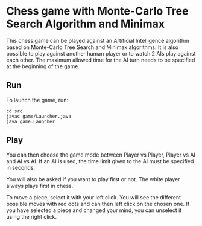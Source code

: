 # Chess game with Monte-Carlo Tree Search Algorithm and Minimax

This chess game can be played against an Artificial Intelligence algorithm based on Monte-Carlo Tree Search and Minimax algorithms.
It is also possible to play against another human player or to watch 2 AIs play against each other.
The maximum allowed time for the AI turn needs to be specified at the beginning of the game.
## Run

To launch the game, run:

```
cd src
javac game/Launcher.java
java game.Launcher
```

## Play

You can then choose the game mode between Player vs Player, Player vs AI and AI vs AI. If an AI is used, the time limit given to the AI must be specified in seconds.

You will also be asked if you want to play first or not. The white player always plays first in chess.

To move a piece, select it with your left click. You will see the different possible moves with red dots and can then left click on the chosen one. If you have selected a piece and changed your mind, you can unselect it using the right click.

